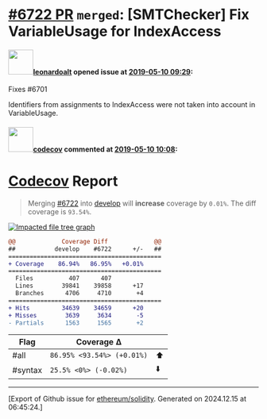 # [\#6722 PR](https://github.com/ethereum/solidity/pull/6722) `merged`: [SMTChecker] Fix VariableUsage for IndexAccess

#### <img src="https://avatars.githubusercontent.com/u/504195?u=ce2facd14af9fd474ebff49f0d44891f56f7500f&v=4" width="50">[leonardoalt](https://github.com/leonardoalt) opened issue at [2019-05-10 09:29](https://github.com/ethereum/solidity/pull/6722):

Fixes #6701 

Identifiers from assignments to IndexAccess were not taken into account in VariableUsage.

#### <img src="https://avatars.githubusercontent.com/in/254?v=4" width="50">[codecov](https://github.com/apps/codecov) commented at [2019-05-10 10:08](https://github.com/ethereum/solidity/pull/6722#issuecomment-491236150):

# [Codecov](https://codecov.io/gh/ethereum/solidity/pull/6722?src=pr&el=h1) Report
> Merging [#6722](https://codecov.io/gh/ethereum/solidity/pull/6722?src=pr&el=desc) into [develop](https://codecov.io/gh/ethereum/solidity/commit/661b08e16c4051d2054f078f77f2e7a5aa27a0f6?src=pr&el=desc) will **increase** coverage by `0.01%`.
> The diff coverage is `93.54%`.

[![Impacted file tree graph](https://codecov.io/gh/ethereum/solidity/pull/6722/graphs/tree.svg?width=650&token=87PGzVEwU0&height=150&src=pr)](https://codecov.io/gh/ethereum/solidity/pull/6722?src=pr&el=tree)

```diff
@@             Coverage Diff             @@
##           develop    #6722      +/-   ##
===========================================
+ Coverage    86.94%   86.95%   +0.01%     
===========================================
  Files          407      407              
  Lines        39841    39858      +17     
  Branches      4706     4710       +4     
===========================================
+ Hits         34639    34659      +20     
+ Misses        3639     3634       -5     
- Partials      1563     1565       +2
```

| Flag | Coverage Δ | |
|---|---|---|
| #all | `86.95% <93.54%> (+0.01%)` | :arrow_up: |
| #syntax | `25.5% <0%> (-0.02%)` | :arrow_down: |


-------------------------------------------------------------------------------



[Export of Github issue for [ethereum/solidity](https://github.com/ethereum/solidity). Generated on 2024.12.15 at 06:45:24.]

